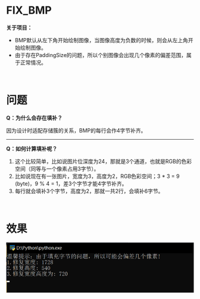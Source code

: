 # FIX_BMP

**关于项目：**

- BMP默认从左下角开始绘制图像，当图像高度为负数的时候，则会从左上角开始绘制图像。
- 由于存在PaddingSize的问题，所以个别图像会出现几个像素的偏差范围，属于正常情况。

<br>

# 问题

**Q：为什么会存在填补？**

因为设计时适配存储簇的关系，BMP的每行会作4字节补齐。

---

**Q：如何计算填补呢？**

1. 这个比较简单，比如说图片位深度为24，那就是3个通道，也就是RGB的色彩空间（同等与一个像素占用3字节）。
2. 比如说现在有一张图片，宽度为3，高度为2，RGB色彩空间；3 * 3 = 9 (byte)，9 % 4 = 1，差3个字节才能4字节补齐。
3. 每行就会填补3个字节，高度为2，那就一共2行，会填补6字节。

<br>

# 效果

<img src='./images/image1.png'>

